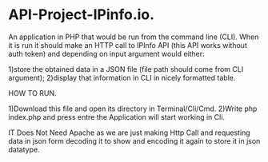 # API-Project-IPinfo.io.

An application in PHP that would be run from the command line (CLI). When it is run it should make an HTTP call to IPInfo API (this API works without auth
token) and depending on input argument would either:

1)store the obtained data in a JSON file (file path should come from CLI argument);
2)display that information in CLI in nicely formatted table.

HOW TO RUN.

1)Download this file and open its directory in Terminal/Cli/Cmd.
2)Write php index.php and press entre the Application will start working in Cli.

IT Does Not Need Apache as we are just making Http Call and requesting data in json form decoding it to show and encoding it again to store it in json datatype.
